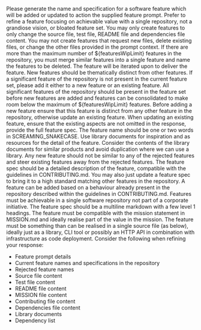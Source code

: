 Please generate the name and specification for a software feature which will be added or updated to action the supplied feature prompt.
Prefer to refine a feature focusing on achievable value with a single repository, not a grandiose vision, or bloated feature set.
You may only create features to only change the source file, test file, README file and dependencies file content. You may not create features that request new files, delete existing files, or change the other files provided in the prompt context.
If there are more than the maximum number of ${featuresWipLimit} features in the repository, you must merge similar features into a single feature and name the features to be deleted.
The feature will be iterated upon to deliver the feature. New features should be thematically distinct from other features.
If a significant feature of the repository is not present in the current feature set, please add it either to a new feature or an existing feature.
All significant features of the repository should be present in the feature set before new features are added and features can be consolidated to make room below the maximum of ${featuresWipLimit} features.
Before adding a new feature ensure that this feature is distinct from any other feature in the repository, otherwise update an existing feature.
When updating an existing feature, ensure that the existing aspects are not omitted in the response, provide the full feature spec.
The feature name should be one or two words in SCREAMING_SNAKECASE.
Use library documents for inspiration and as resources for the detail of the feature.
Consider the contents of the library documents for similar products and avoid duplication where we can use a library.
Any new feature should not be similar to any of the rejected features and steer existing features away from the rejected features.
The feature spec should be a detailed description of the feature, compatible with the guidelines in CONTRIBUTING.md.
You may also just update a feature spec to bring it to a high standard matching other features in the repository.
A feature can be added based on a behaviour already present in the repository described within the guidelines in CONTRIBUTING.md.
Features must be achievable in a single software repository not part of a corporate initiative.
The feature spec should be a multiline markdown with a few level 1 headings.
The feature must be compatible with the mission statement in MISSION.md and ideally realise part of the value in the mission.
The feature must be something than can be realised in a single source file (as below), ideally just as a library, CLI tool or possibly an HTTP API in combination with infrastructure as code deployment.
Consider the following when refining your response:
* Feature prompt details
* Current feature names and specifications in the repository
* Rejected feature names
* Source file content
* Test file content
* README file content
* MISSION file content
* Contributing file content
* Dependencies file content
* Library documents
* Dependency list
